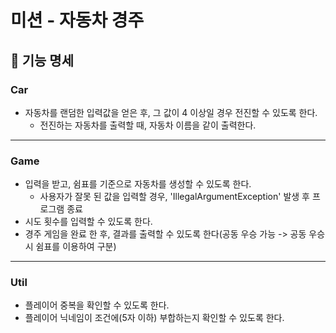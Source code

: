 # 미션 - 자동차 경주

## 🚀 기능 명세

### Car
- 자동차를 랜덤한 입력값을 얻은 후, 그 값이 4 이상일 경우 전진할 수 있도록 한다.
    - 전진하는 자동차를 출력할 때, 자동차 이름을 같이 출력한다.

---

### Game
- 입력을 받고, 쉼표를 기준으로 자동차를 생성할 수 있도록 한다.
  - 사용자가 잘못 된 값을 입력할 경우, 'IllegalArgumentException' 발생 후 프로그램 종료
- 시도 횟수를 입력할 수 있도록 한다.
- 경주 게임을 완료 한 후, 결과를 출력할 수 있도록 한다(공동 우승 가능 -> 공동 우승 시 쉼표를 이용하여 구분)

---

### Util

- 플레이어 중복을 확인할 수 있도록 한다.
- 플레이어 닉네임이 조건에(5자 이하) 부합하는지 확인할 수 있도록 한다.
